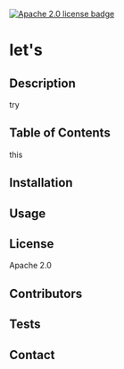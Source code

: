 [![Apache 2.0 license badge](https://img.shields.io/badge/License-Apache%202.0-green)](https://shields.io/)

# let's

## Description
try
  
## Table of Contents
this
  
## Installation


## Usage
  

## License
Apache 2.0 
  
## Contributors

  
## Tests

  
## Contact
